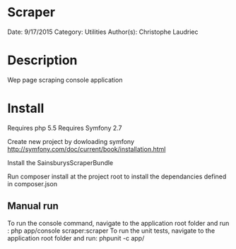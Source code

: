Scraper
=======
Date: 9/17/2015
Category: Utilities
Author(s): Christophe Laudriec

Description
===========
Wep page scraping console application

Install
=======
Requires php 5.5
Requires Symfony 2.7

Create new project by dowloading symfony
http://symfony.com/doc/current/book/installation.html
 
Install the SainsburysScraperBundle

Run composer install at the project root to install the dependancies defined in composer.json

Manual run
--------------

To run the console command, navigate to the application root folder and run : php app/console scraper:scraper 
To run the unit tests, navigate to the application root folder and run: phpunit -c app/
